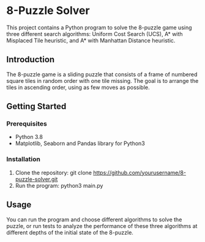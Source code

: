 # 8-Puzzle Solver

This project contains a Python program to solve the 8-puzzle game using three different search algorithms: Uniform Cost Search (UCS), A* with Misplaced Tile heuristic, and A* with Manhattan Distance heuristic. 

## Introduction

The 8-puzzle game is a sliding puzzle that consists of a frame of numbered square tiles in random order with one tile missing. The goal is to arrange the tiles in ascending order, using as few moves as possible.

## Getting Started

### Prerequisites

- Python 3.8
- Matplotlib, Seaborn and Pandas library for Python3

### Installation

1. Clone the repository:
git clone https://github.com/yourusername/8-puzzle-solver.git
2. Run the program:
python3 main.py

## Usage

You can run the program and choose different algorithms to solve the puzzle, or run tests to analyze the performance of these three algorithms at different depths of the initial state of the 8-puzzle.
